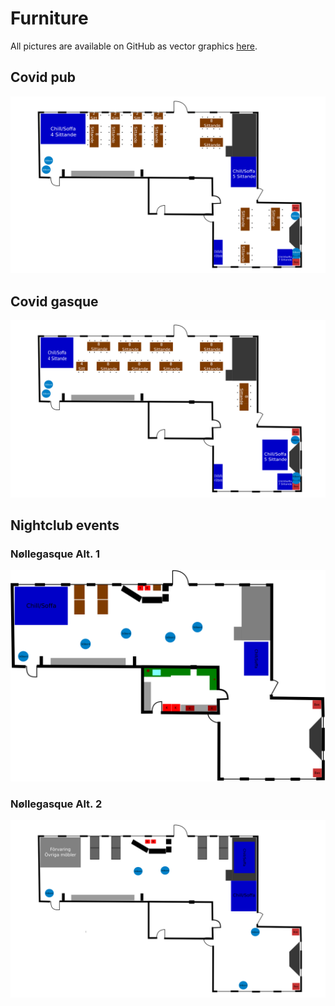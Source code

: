 # Furniture

All pictures are available on GitHub as vector graphics [here][1].

## Covid pub

![covid_pub]

## Covid gasque

![covid_gasque]

## Nightclub events

### Nøllegasque Alt. 1

![n0llegasque_1]

### Nøllegasque Alt. 2

![n0llegasque_2]

[1]: https://github.com/insektionen/kistan

[covid_pub]: https://raw.githubusercontent.com/insektionen/kistan/master/images/covid_max_8.png

[covid_gasque]: https://raw.githubusercontent.com/insektionen/kistan/master/images/covid_max_8_gasque.png

[n0llegasque_1]: https://raw.githubusercontent.com/insektionen/kistan/master/images/n0llegasque.png

[n0llegasque_2]: https://raw.githubusercontent.com/insektionen/kistan/master/images/n0llegasque_alt2.png

